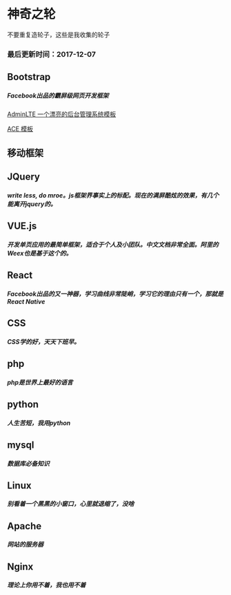 # 神奇之轮
不要重复造轮子，这些是我收集的轮子

### 最后更新时间：2017-12-07

## Bootstrap
##### Facebook出品的霸屏级网页开发框架

[AdminLTE 一个漂亮的后台管理系统模板](http://adminlte.io)

[ACE 模板](http://www.ace.com)

## 移动框架


## JQuery
##### write less, do mroe。js框架界事实上的标配。现在的满屏酷炫的效果，有几个能离开jquery的。


## VUE.js
##### 开发单页应用的最简单框架，适合于个人及小团队。中文文档非常全面。阿里的Weex也是基于这个的。

## React
##### Facebook出品的又一神器，学习曲线非常陡峭，学习它的理由只有一个，那就是React Native

## CSS
##### CSS学的好，天天下班早。

## php
##### php是世界上最好的语言

## python
##### 人生苦短，我用python

## mysql
##### 数据库必备知识


## Linux
##### 别看着一个黑黑的小窗口，心里就退缩了，没啥

## Apache
##### 网站的服务器

## Nginx
##### 理论上你用不着，我也用不着

